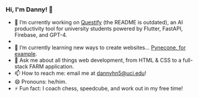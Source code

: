 ### Hi, I'm Danny! 👋

- 🔭 I’m currently working on [Questify](https://github.com/CodingPenguin/questify) (the README is outdated), an AI productivity tool for university students powered by Flutter, FastAPI, Firebase, and GPT-4.
- 
- 🌱 I’m currently learning new ways to create websites... [Pynecone, for example](https://pynecone.io/).
- 💬 Ask me about all things web development, from HTML & CSS to a full-stack FARM application.
- 📫 How to reach me: email me at dannyhn5@uci.edu!
- 😄 Pronouns: he/him.
- ⚡ Fun fact: I coach chess, speedcube, and work out in my free time! 
